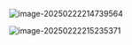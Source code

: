 ![image-20250222214739564](C:\Users\hp-pc\AppData\Roaming\Typora\typora-user-images\image-20250222214739564.png)

 

![image-20250222215235371](C:\Users\hp-pc\AppData\Roaming\Typora\typora-user-images\image-20250222215235371.png)

